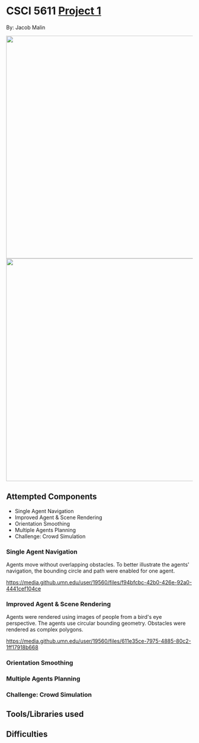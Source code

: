 # CSCI 5611 [Project 1](https://github.umn.edu/malin146/Project1)

By: Jacob Malin

<img src="https://media.github.umn.edu/user/19560/files/dc4c0d92-11db-472c-808c-3d5df22660f0" width="600"/>

<img src="https://media.github.umn.edu/user/19560/files/84a06dd2-62bb-4650-896e-d89f234d6bc9" width="600"/>

## Attempted Components

- Single Agent Navigation
- Improved Agent & Scene Rendering
- Orientation Smoothing
- Multiple Agents Planning
- Challenge: Crowd Simulation

### Single Agent Navigation

Agents move without overlapping obstacles. To better illustrate the agents' navigation, the bounding circle and path were enabled for one agent.

https://media.github.umn.edu/user/19560/files/f94bfcbc-42b0-426e-92a0-4441cef104ce

### Improved Agent & Scene Rendering

Agents were rendered using images of people from a bird's eye perspective. The agents use circular bounding geometry. Obstacles were rendered as complex polygons.

https://media.github.umn.edu/user/19560/files/611e35ce-7975-4885-80c2-1ff17918b668

### Orientation Smoothing

### Multiple Agents Planning

### Challenge: Crowd Simulation

## Tools/Libraries used

## Difficulties
